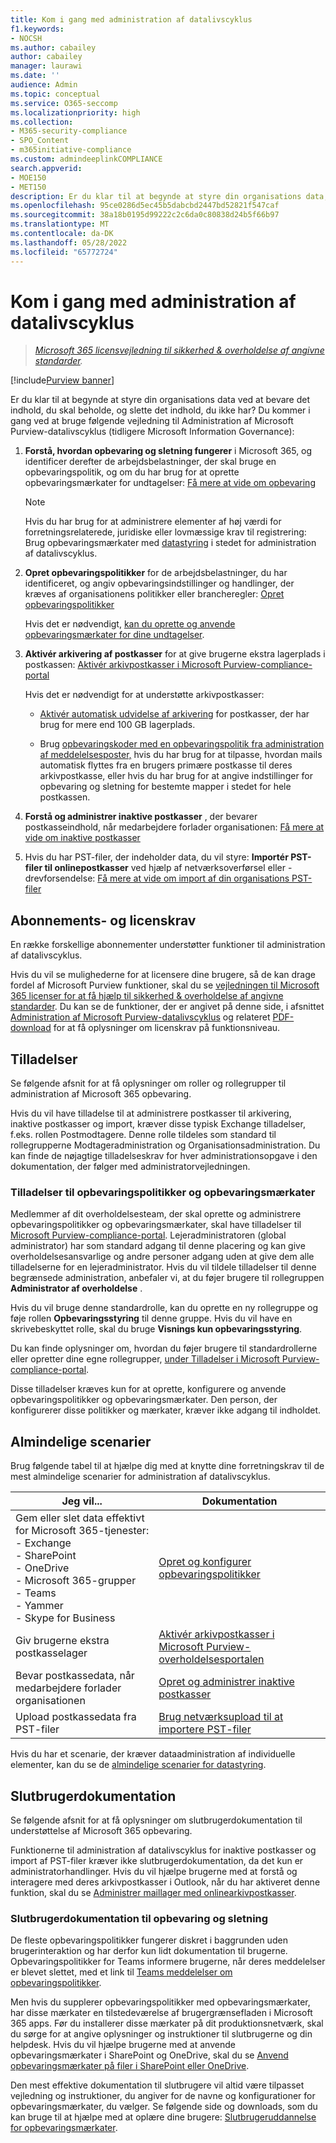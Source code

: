 ```yaml
---
title: Kom i gang med administration af datalivscyklus
f1.keywords:
- NOCSH
ms.author: cabailey
author: cabailey
manager: laurawi
ms.date: ''
audience: Admin
ms.topic: conceptual
ms.service: O365-seccomp
ms.localizationpriority: high
ms.collection:
- M365-security-compliance
- SPO_Content
- m365initiative-compliance
ms.custom: admindeeplinkCOMPLIANCE
search.appverid:
- MOE150
- MET150
description: Er du klar til at begynde at styre din organisations data, men er du ikke sikker på, hvor du skal starte? Læs nogle præskriptive retningslinjer for at komme i gang.
ms.openlocfilehash: 95ce0286d5ec45b5dabcbd2447bd52821f547caf
ms.sourcegitcommit: 38a18b0195d99222c2c6da0c80838d24b5f66b97
ms.translationtype: MT
ms.contentlocale: da-DK
ms.lasthandoff: 05/28/2022
ms.locfileid: "65772724"
---
```

# <a name="get-started-with-data-lifecycle-management"></a>Kom i gang med administration af datalivscyklus

>*[Microsoft 365 licensvejledning til sikkerhed & overholdelse af angivne standarder](/office365/servicedescriptions/microsoft-365-service-descriptions/microsoft-365-tenantlevel-services-licensing-guidance/microsoft-365-security-compliance-licensing-guidance).*

[!include[Purview banner](../includes/purview-rebrand-banner.md)]

Er du klar til at begynde at styre din organisations data ved at bevare det indhold, du skal beholde, og slette det indhold, du ikke har? Du kommer i gang ved at bruge følgende vejledning til Administration af Microsoft Purview-datalivscyklus (tidligere Microsoft Information Governance):

1. **Forstå, hvordan opbevaring og sletning fungerer** i Microsoft 365, og identificer derefter de arbejdsbelastninger, der skal bruge en opbevaringspolitik, og om du har brug for at oprette opbevaringsmærkater for undtagelser: [Få mere at vide om opbevaring](retention.md)
    
    > [!NOTE]
    > Hvis du har brug for at administrere elementer af høj værdi for forretningsrelaterede, juridiske eller lovmæssige krav til registrering: Brug opbevaringsmærkater med [datastyring](records-management.md) i stedet for administration af datalivscyklus.

2. **Opret opbevaringspolitikker** for de arbejdsbelastninger, du har identificeret, og angiv opbevaringsindstillinger og handlinger, der kræves af organisationens politikker eller brancheregler: [Opret opbevaringspolitikker](create-retention-policies.md)
    
    Hvis det er nødvendigt, [kan du oprette og anvende opbevaringsmærkater for dine undtagelser](create-retention-labels-information-governance.md).

3. **Aktivér arkivering af postkasser** for at give brugerne ekstra lagerplads i postkassen: [Aktivér arkivpostkasser i Microsoft Purview-compliance-portal](enable-archive-mailboxes.md)
    
    Hvis det er nødvendigt for at understøtte arkivpostkasser:
    
    - [Aktivér automatisk udvidelse af arkivering](enable-autoexpanding-archiving.md) for postkasser, der har brug for mere end 100 GB lagerplads.
    
    - Brug [opbevaringskoder med en opbevaringspolitik fra administration af meddelelsesposter,](set-up-an-archive-and-deletion-policy-for-mailboxes.md) hvis du har brug for at tilpasse, hvordan mails automatisk flyttes fra en brugers primære postkasse til deres arkivpostkasse, eller hvis du har brug for at angive indstillinger for opbevaring og sletning for bestemte mapper i stedet for hele postkassen.

4. **Forstå og administrer inaktive postkasser** , der bevarer postkasseindhold, når medarbejdere forlader organisationen: [Få mere at vide om inaktive postkasser](inactive-mailboxes-in-office-365.md)

5. Hvis du har PST-filer, der indeholder data, du vil styre: **Importér PST-filer til onlinepostkasser** ved hjælp af netværksoverførsel eller -drevforsendelse: [Få mere at vide om import af din organisations PST-filer](importing-pst-files-to-office-365.md)

## <a name="subscription-and-licensing-requirements"></a>Abonnements- og licenskrav

En række forskellige abonnementer understøtter funktioner til administration af datalivscyklus.

Hvis du vil se mulighederne for at licensere dine brugere, så de kan drage fordel af Microsoft Purview funktioner, skal du se [vejledningen til Microsoft 365 licenser for at få hjælp til sikkerhed & overholdelse af angivne standarder](/office365/servicedescriptions/microsoft-365-service-descriptions/microsoft-365-tenantlevel-services-licensing-guidance/microsoft-365-security-compliance-licensing-guidance). Du kan se de funktioner, der er angivet på denne side, i afsnittet [Administration af Microsoft Purview-datalivscyklus](/office365/servicedescriptions/microsoft-365-service-descriptions/microsoft-365-tenantlevel-services-licensing-guidance/microsoft-365-security-compliance-licensing-guidance#microsoft-purview-data-lifecycle-management) og relateret [PDF-download](https://go.microsoft.com/fwlink/?linkid=2139145) for at få oplysninger om licenskrav på funktionsniveau.

## <a name="permissions"></a>Tilladelser

Se følgende afsnit for at få oplysninger om roller og rollegrupper til administration af Microsoft 365 opbevaring.

Hvis du vil have tilladelse til at administrere postkasser til arkivering, inaktive postkasser og import, kræver disse typisk Exchange tilladelser, f.eks. rollen Postmodtagere. Denne rolle tildeles som standard til rollegrupperne Modtageradministration og Organisationsadministration. Du kan finde de nøjagtige tilladelseskrav for hver administrationsopgave i den dokumentation, der følger med administratorvejledningen.

### <a name="permissions-for-retention-policies-and-retention-labels"></a>Tilladelser til opbevaringspolitikker og opbevaringsmærkater

Medlemmer af dit overholdelsesteam, der skal oprette og administrere opbevaringspolitikker og opbevaringsmærkater, skal have tilladelser til <a href="https://go.microsoft.com/fwlink/p/?linkid=2077149" target="_blank">Microsoft Purview-compliance-portal</a>. Lejeradministratoren (global administrator) har som standard adgang til denne placering og kan give overholdelsesansvarlige og andre personer adgang uden at give dem alle tilladelserne for en lejeradministrator. Hvis du vil tildele tilladelser til denne begrænsede administration, anbefaler vi, at du føjer brugere til rollegruppen **Administrator af overholdelse** .

Hvis du vil bruge denne standardrolle, kan du oprette en ny rollegruppe og føje rollen **Opbevaringsstyring** til denne gruppe. Hvis du vil have en skrivebeskyttet rolle, skal du bruge **Visnings kun opbevaringsstyring**. 

Du kan finde oplysninger om, hvordan du føjer brugere til standardrollerne eller opretter dine egne rollegrupper, [under Tilladelser i Microsoft Purview-compliance-portal](microsoft-365-compliance-center-permissions.md).

Disse tilladelser kræves kun for at oprette, konfigurere og anvende opbevaringspolitikker og opbevaringsmærkater. Den person, der konfigurerer disse politikker og mærkater, kræver ikke adgang til indholdet.

## <a name="common-scenarios"></a>Almindelige scenarier

Brug følgende tabel til at hjælpe dig med at knytte dine forretningskrav til de mest almindelige scenarier for administration af datalivscyklus.

|Jeg vil...|Dokumentation|
|----------------|---------------|
|Gem eller slet data effektivt for Microsoft 365-tjenester: <br />- Exchange  <br />- SharePoint  <br />- OneDrive  <br />- Microsoft 365-grupper <br />- Teams <br />- Yammer <br />- Skype for Business |[Opret og konfigurer opbevaringspolitikker](create-retention-policies.md)|
|Giv brugerne ekstra postkasselager |[Aktivér arkivpostkasser i Microsoft Purview-overholdelsesportalen](enable-archive-mailboxes.md)|
|Bevar postkassedata, når medarbejdere forlader organisationen |[Opret og administrer inaktive postkasser](create-and-manage-inactive-mailboxes.md)|
|Upload postkassedata fra PST-filer |[Brug netværksupload til at importere PST-filer](use-network-upload-to-import-pst-files.md)|


Hvis du har et scenarie, der kræver dataadministration af individuelle elementer, kan du se de [almindelige scenarier for datastyring](get-started-with-records-management.md#common-scenarios). 

## <a name="end-user-documentation"></a>Slutbrugerdokumentation

Se følgende afsnit for at få oplysninger om slutbrugerdokumentation til understøttelse af Microsoft 365 opbevaring.

Funktionerne til administration af datalivscyklus for inaktive postkasser og import af PST-filer kræver ikke slutbrugerdokumentation, da det kun er administratorhandlinger. Hvis du vil hjælpe brugerne med at forstå og interagere med deres arkivpostkasser i Outlook, når du har aktiveret denne funktion, skal du se [Administrer maillager med onlinearkivpostkasser](https://prod.support.services.microsoft.com/en-us/office/manage-email-storage-with-online-archive-mailboxes-1cae7d17-7813-4fe8-8ca2-9a5494e9a721).

### <a name="end-user-documentation-for-retention-and-deletion"></a>Slutbrugerdokumentation til opbevaring og sletning

De fleste opbevaringspolitikker fungerer diskret i baggrunden uden brugerinteraktion og har derfor kun lidt dokumentation til brugerne. Opbevaringspolitikker for Teams informere brugerne, når deres meddelelser er blevet slettet, med et link til [Teams meddelelser om opbevaringspolitikker](https://support.microsoft.com/office/teams-messages-about-retention-policies-c151fa2f-1558-4cf9-8e51-854e925b483b).

Men hvis du supplerer opbevaringspolitikker med opbevaringsmærkater, har disse mærkater en tilstedeværelse af brugergrænsefladen i Microsoft 365 apps. Før du installerer disse mærkater på dit produktionsnetværk, skal du sørge for at angive oplysninger og instruktioner til slutbrugerne og din helpdesk. Hvis du vil hjælpe brugerne med at anvende opbevaringsmærkater i SharePoint og OneDrive, skal du se [Anvend opbevaringsmærkater på filer i SharePoint eller OneDrive](https://support.microsoft.com/office/apply-retention-labels-to-files-in-sharepoint-or-onedrive-11a6835b-ec9f-40db-8aca-6f5ef18132df).

Den mest effektive dokumentation til slutbrugere vil altid være tilpasset vejledning og instruktioner, du angiver for de navne og konfigurationer for opbevaringsmærkater, du vælger. Se følgende side og downloads, som du kan bruge til at hjælpe med at oplære dine brugere: [Slutbrugeruddannelse for opbevaringsmærkater](https://microsoft.github.io/ComplianceCxE/enduser/retention/).


